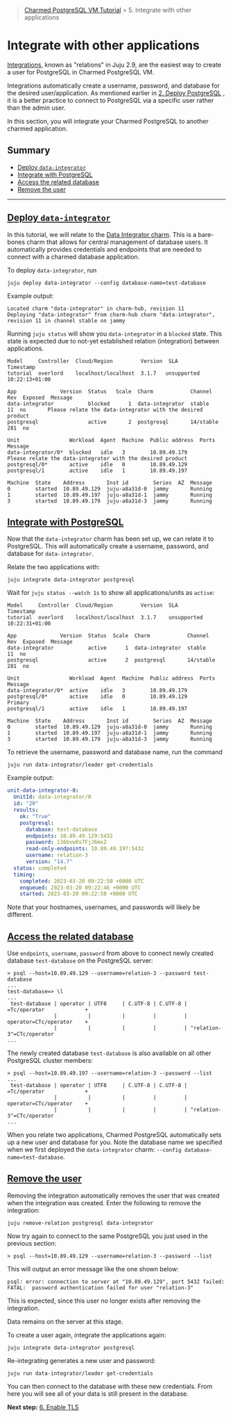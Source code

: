 >[Charmed PostgreSQL VM Tutorial](https://discourse.charmhub.io/t/9707) > 5. Integrate with other applications

# Integrate with other applications

[Integrations](https://juju.is/docs/sdk/integration), known as "relations" in Juju 2.9, are the easiest way to create a user for PostgreSQL in Charmed PostgreSQL VM. 

Integrations automatically create a username, password, and database for the desired user/application. As mentioned earlier in [2. Deploy PostgreSQL](/t/9697) , it is a better practice to connect to PostgreSQL via a specific user rather than the admin user.

In this section, you will integrate your Charmed PostgreSQL to another charmed application.

## Summary
- [Deploy `data-integrator`](#heading--deploy-data-integrator)
- [Integrate with PostgreSQL](#heading--integrate-with-postgresq)
- [Access the related database](#heading--access-related-database)
- [Remove the user](#heading--remove-user)
---

<a href="#heading--deploy-data-integrator"><h2 id="heading--deploy-data-integrator"> Deploy <code>data-integrator</code> </h2></a>

In this tutorial, we will relate to the [Data Integrator charm](https://charmhub.io/data-integrator). This is a bare-bones charm that allows for central management of database users. It automatically provides credentials and endpoints that are needed to connect with a charmed database application.

To deploy `data-integrator`, run

```shell
juju deploy data-integrator --config database-name=test-database
```
Example output:
```
Located charm "data-integrator" in charm-hub, revision 11
Deploying "data-integrator" from charm-hub charm "data-integrator", revision 11 in channel stable on jammy
```

Running `juju status` will show you `data-integrator` in a `blocked` state. This state is expected due to not-yet established relation (integration) between applications.
```
Model     Controller  Cloud/Region         Version  SLA          Timestamp
tutorial  overlord    localhost/localhost  3.1.7   unsupported  10:22:13+01:00

App              Version  Status   Scale  Charm            Channel    Rev  Exposed  Message
data-integrator           blocked      1  data-integrator  stable      11  no       Please relate the data-integrator with the desired product
postgresql                active       2  postgresql       14/stable  281  no       

Unit                Workload  Agent  Machine  Public address  Ports  Message
data-integrator/0*  blocked   idle   3        10.89.49.179           Please relate the data-integrator with the desired product
postgresql/0*       active    idle   0        10.89.49.129           
postgresql/1        active    idle   1        10.89.49.197           

Machine  State    Address       Inst id        Series  AZ  Message
0        started  10.89.49.129  juju-a8a31d-0  jammy       Running
1        started  10.89.49.197  juju-a8a31d-1  jammy       Running
3        started  10.89.49.179  juju-a8a31d-3  jammy       Running
```

<a href="#heading--integrate-with-postgresql"><h2 id="heading--integrate-with-postgresql"> Integrate with PostgreSQL </h2></a>

Now that the `data-integrator` charm has been set up, we can relate it to PostgreSQL. This will automatically create a username, password, and database for `data-integrator`.

Relate the two applications with:
```shell
juju integrate data-integrator postgresql
```
Wait for `juju status --watch 1s` to show all applications/units as `active`:
```
Model     Controller  Cloud/Region         Version  SLA          Timestamp
tutorial  overlord    localhost/localhost  3.1.7    unsupported  10:22:31+01:00

App              Version  Status  Scale  Charm            Channel    Rev  Exposed  Message
data-integrator           active      1  data-integrator  stable      11  no       
postgresql                active      2  postgresql       14/stable  281  no       

Unit                Workload  Agent  Machine  Public address  Ports  Message
data-integrator/0*  active    idle   3        10.89.49.179           
postgresql/0*       active    idle   0        10.89.49.129           Primary
postgresql/1        active    idle   1        10.89.49.197           

Machine  State    Address       Inst id        Series  AZ  Message
0        started  10.89.49.129  juju-a8a31d-0  jammy       Running
1        started  10.89.49.197  juju-a8a31d-1  jammy       Running
3        started  10.89.49.179  juju-a8a31d-3  jammy       Running
```

To retrieve the username, password and database name, run the command
```shell
juju run data-integrator/leader get-credentials
```

Example output:
```yaml
unit-data-integrator-0:
  UnitId: data-integrator/0
  id: "20"
  results:
    ok: "True"
    postgresql:
      database: test-database
      endpoints: 10.89.49.129:5432
      password: 136bvw0s7FjJ6mxZ
      read-only-endpoints: 10.89.49.197:5432
      username: relation-3
      version: "14.7"
  status: completed
  timing:
    completed: 2023-03-20 09:22:50 +0000 UTC
    enqueued: 2023-03-20 09:22:46 +0000 UTC
    started: 2023-03-20 09:22:50 +0000 UTC
```
Note that your hostnames, usernames, and passwords will likely be different.

<a href="#heading--access-related-database"><h2 id="heading--access-related-database"> Access the related database </h2></a>

Use `endpoints`, `username`, `password` from above to connect newly created database `test-database` on the PostgreSQL server:
```shell
> psql --host=10.89.49.129 --username=relation-3 --password test-database
...
test-database=> \l
...
 test-database | operator | UTF8     | C.UTF-8 | C.UTF-8 | =Tc/operator             +
               |          |          |         |         | operator=CTc/operator    +
               |          |          |         |         | "relation-3"=CTc/operator
...
```

The newly created database `test-database` is also available on all other PostgreSQL cluster members:
```shell
> psql --host=10.89.49.197 --username=relation-3 --password --list
...
 test-database | operator | UTF8     | C.UTF-8 | C.UTF-8 | =Tc/operator             +
               |          |          |         |         | operator=CTc/operator    +
               |          |          |         |         | "relation-3"=CTc/operator
...
```

When you relate two applications, Charmed PostgreSQL automatically sets up a new user and database for you.
Note the database name we specified when we first deployed the `data-integrator` charm: `--config database-name=test-database`.

<a href="#heading--remove-user"><h2 id="heading--remove-user"> Remove the user </h2></a>

Removing the integration automatically removes the user that was created when the integration was created. Enter the following to remove the integration:
```shell
juju remove-relation postgresql data-integrator
```

Now try again to connect to the same PostgreSQL you just used in the previous section:

```shell
> psql --host=10.89.49.129 --username=relation-3 --password --list
```

This will output an error message like the one shown below:
```
psql: error: connection to server at "10.89.49.129", port 5432 failed: FATAL:  password authentication failed for user "relation-3"
```
This is expected, since this user no longer exists after removing the integration.

Data remains on the server at this stage.

To create a user again, integrate the applications again:
```shell
juju integrate data-integrator postgresql
```
Re-integrating generates a new user and password:
```shell
juju run data-integrator/leader get-credentials
```
You can then connect to the database with these new credentials.
From here you will see all of your data is still present in the database.

**Next step:** [6. Enable TLS](/t/9699)